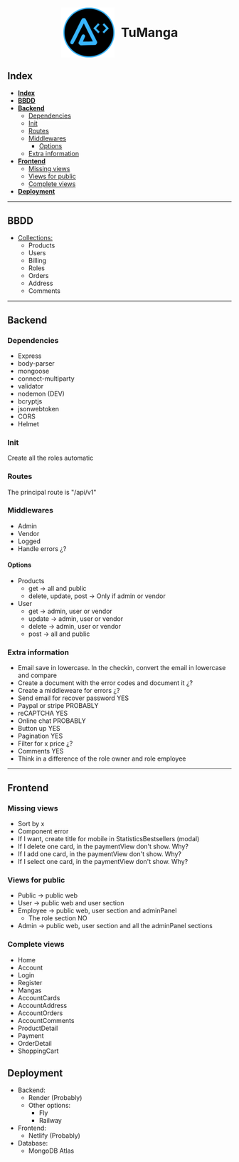 <h1 style="display:flex;width=100%;justify-content:center;align-items:center;gap: 15px"><img src="../layout/assets/images/BrandT2.png" alt="arnaizDev brand" style="width:120px" /> TuManga</h1>

## **Index**

- [**Index**](#index)
- [**BBDD**](#bbdd)
- [**Backend**](#backend)
  - [Dependencies](#dependencies)
  - [Init](#init)
  - [Routes](#routes)
  - [Middlewares](#middlewares)
    - [Options](#options)
  - [Extra information](#extra-information)
- [**Frontend**](#frontend)
  - [Missing views](#missing-views)
  - [Views for public](#views-for-public)
  - [Complete views](#complete-views)
- [**Deployment**](#deployment)

---

## **BBDD**

* [Collections:](./Collections.md)
    - Products
    - Users
    - Billing
    - Roles
    - Orders
    - Address
    - Comments

---

## **Backend**

### Dependencies

* Express
* body-parser
* mongoose
* connect-multiparty
* validator
* nodemon (DEV)
* bcryptjs
* jsonwebtoken
* CORS
* Helmet


### Init

Create all the roles automatic

### Routes

The principal route is "/api/v1"


### Middlewares

* Admin
* Vendor
* Logged
* Handle errors ¿?


#### Options

* Products
    * get -> all and public
    * delete, update, post ->  Only if admin or vendor
* User
    * get -> admin, user or vendor
    * update -> admin, user or vendor
    * delete -> admin, user or vendor
    * post -> all and public


### Extra information

* Email save in lowercase. In the checkin, convert the email in lowercase and compare
* Create a document with the error codes and document it ¿?
* Create a middleweare for errors ¿?
* Send email for recover password YES
* Paypal or stripe PROBABLY
* reCAPTCHA YES
* Online chat PROBABLY
* Button up YES
* Pagination YES
* Filter for x price ¿?
* Comments YES
* Think in a difference of the role owner and role employee


---
## **Frontend**

### Missing views

* Sort by x
* Component error
* If I want, create title for mobile in StatisticsBestsellers (modal)
* If I delete one card, in the paymentView don't show. Why?
* If I add one card, in the paymentView don't show. Why?
* If I select one card, in the paymentView don't show. Why?

### Views for public

* Public -> public web
* User -> public web and user section
* Employee -> public web, user section and adminPanel
    * The role section NO
* Admin -> public web, user section and all the adminPanel sections

### Complete views

* Home
* Account
* Login
* Register
* Mangas
* AccountCards
* AccountAddress
* AccountOrders
* AccountComments
* ProductDetail
* Payment
* OrderDetail
* ShoppingCart


## **Deployment**

* Backend:
  * Render (Probably)
  * Other options:
    * Fly
    * Railway
* Frontend:
  * Netlify (Probably)
* Database:
  * MongoDB Atlas